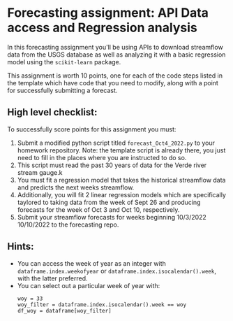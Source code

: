 # Forecasting assignment: API Data access and Regression analysis

In this forecasting assignment you'll be using APIs to download
streamflow data from the USGS database as well as analyzing it
with a basic regression model using the `scikit-learn` package.

This assignment is worth 10 points, one for each of the code steps
listed in the template which have code that you need to modify,
along with a point for successfully submitting a forecast.


## High level checklist:
To successfully score points for this assignment you must:

 1. Submit a modified python script titled `forecast_Oct4_2022.py` to your homework repository. Note: the template script is already there, you just need to fill in the places where you are instructed to do so.
 2. This script must read the past 30 years of data for the Verde river stream gauge.k
 3. You must fit a regression model that takes the historical streamflow data and predicts the next weeks streamflow.
 4. Additionally, you will fit 2 linear regression models which are specifically taylored to taking data from the week of Sept 26 and producing forecasts for the week of Oct 3 and Oct 10, respectively.
 5. Submit your streamflow forecasts for weeks beginning 10/3/2022 10/10/2022 to the forecasting repo.
 
## Hints:
 - You can access the week of year as an integer with `dataframe.index.weekofyear` or `dataframe.index.isocalendar().week`, with the latter preferred.
 - You can select out a particular week of year with:
    ```
    woy = 33
    woy_filter = dataframe.index.isocalendar().week == woy
    df_woy = dataframe[woy_filter]
    ```
